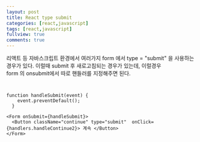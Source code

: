 ```yaml
---
layout: post
title: React type submit
categories: [react,javascript]
tags: [react,javascript]
fullview: true
comments: true
---
```





리액트 등 자바스크립트 환경에서 여러가지 form 에서 type = "submit" 을 사용하는경우가 있다. 이럴때 submit 후 새로고침되는 경우가 있는데, 이럴경우  
form 의 onsubmit에서 따로 핸들러를 지정해주면 된다.


<link rel="stylesheet" href="//cdnjs.cloudflare.com/ajax/libs/highlight.js/9.12.0/styles/default.min.css">
<script src="//cdnjs.cloudflare.com/ajax/libs/highlight.js/9.12.0/highlight.min.js"></script>
 <script>hljs.initHighlightingOnLoad();</script>


<pre><code class="HTML"> 

function handleSubmit(event) {
    event.preventDefault();
  } 

&lt;Form onSubmit={handleSubmit}&gt;
  &lt;Button className="continue" type="submit"  onClick={handlers.handleContinue2}&gt; 계속 &lt;/Button&gt;
&lt;/Form&gt;

</code></pre>



